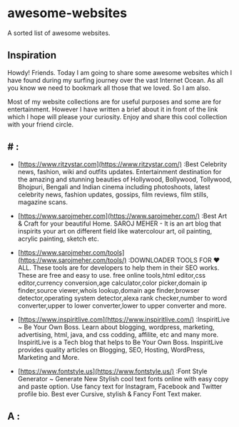 # awesome-websites
A sorted list of awesome websites. 
## Inspiration
Howdy! Friends. Today I am going to share some awesome websites which I have found during my surfing journey over the vast Internet Ocean. As all you know we need to bookmark all those that we loved. So I am also.

Most of my website collections are for useful purposes and some are for entertainment. However I have written a brief about it in front of the link which I hope will please your curiosity. Enjoy and share this cool collection with your friend circle.

## # :
* [https://www.ritzystar.com](https://www.ritzystar.com/) :Best Celebrity news, fashion, wiki and outfits updates. Entertainment destination for the amazing and stunning beauties of Hollywood, Bollywood, Tollywood, Bhojpuri, Bengali and Indian cinema including photoshoots, latest celebrity news, fashion updates, gossips, film reviews, film stills, magazine scans.
* [https://www.sarojmeher.com](https://www.sarojmeher.com/) :Best Art & Craft for your beautiful Home. SAROJ MEHER - It is an art blog that inspirits your art on different field like watercolour art, oil painting, acrylic painting, sketch etc.
* [https://www.sarojmeher.com/tools](https://www.sarojmeher.com/tools/) :DOWNLOADER TOOLS FOR ❤️ ALL. These tools are for developers to help them in their SEO works. These are free and easy to use. free online tools,html editor,css editor,currency conversion,age calculator,color picker,domain ip finder,source viewer,whois lookup,domain age finder,browser detector,operating system detector,alexa rank checker,number to word converter,upper to lower converter,lower to upper converter and more.

* [https://www.inspiritlive.com](https://www.inspiritlive.com/) :InspiritLive ~ Be Your Own Boss. Learn about blogging, wordpress, marketing, advertising, html, java, and css codding, affilite, etc and many more. InspiritLive is a Tech blog that helps to Be Your Own Boss. InspiritLive provides quality articles on Blogging, SEO, Hosting, WordPress, Marketing and More.
* [https://www.fontstyle.us](https://www.fontstyle.us/) :Font Style Generator ~ Generate New Stylish cool text fonts online with easy copy and paste option. Use fancy text for Instagram, Facebook and Twitter profile bio. Best ever Cursive, stylish & Fancy Font Text maker.
## A :
